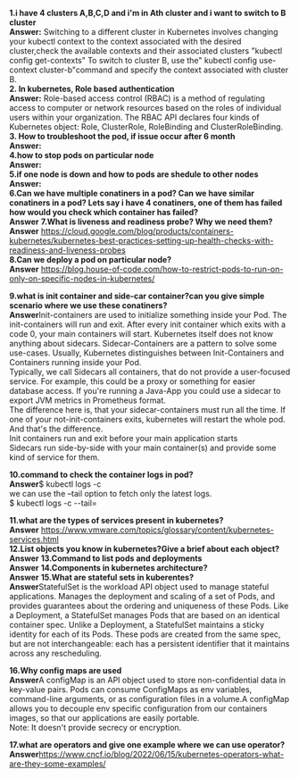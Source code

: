 **1.i have 4 clusters A,B,C,D and i'm in Ath cluster and i want to switch to B cluster  
Answer:**   Switching to a different cluster in Kubernetes involves changing your kubectl context to the context associated with the desired cluster,check the available contexts and their associated clusters "kubectl config get-contexts" To switch to cluster B, use the" kubectl config use-context cluster-b"command and specify the context associated with cluster B.   
**2. In kubernetes, Role based authentication    
Answer:** Role-based access control (RBAC) is a method of regulating access to computer or network resources based on the roles of individual users within your organization.  The RBAC API declares four kinds of Kubernetes object: Role, ClusterRole, RoleBinding and ClusterRoleBinding.   
**3. How to troubleshoot the pod, if issue occur after 6 month    
Answer:**   
**4.how to stop pods on particular node    
Answer:**   
**5.if one node is down and how to pods are shedule to other nodes    
Answer:**   
**6.Can we have multiple conatiners in a pod? Can we have similar conatiners in a pod? Lets say i have 4 conatiners, one of them has failed how would you check which container has failed?   
Answer**
**7.What is liveness and readiness probe? Why we need them?   
Answer** https://cloud.google.com/blog/products/containers-kubernetes/kubernetes-best-practices-setting-up-health-checks-with-readiness-and-liveness-probes   
**8.Can we deploy a pod on particular node?   
Answer** https://blog.house-of-code.com/how-to-restrict-pods-to-run-on-only-on-specific-nodes-in-kubernetes/   

**9.what is init container and side-car container?can you give simple scenario where we use these conatiners?   
Answer**Init-containers are used to initialize something inside your Pod. The init-containers will run and exit. After every init container which exits with a code 0, your main containers will start. 
Kubernetes itself does not know anything about sidecars. Sidecar-Containers are a pattern to solve some use-cases. Usually, Kubernetes distinguishes between Init-Containers and Containers running inside your Pod.   
Typically, we call Sidecars all containers, that do not provide a user-focused service. For example, this could be a proxy or something for easier database access. If you're running a Java-App you could use a sidecar to export JVM metrics in Prometheus format.   
The difference here is, that your sidecar-containers must run all the time. If one of your not-init-containers exits, kubernetes will restart the whole pod.
And that's the difference.   
Init containers run and exit before your main application starts   
Sidecars run side-by-side with your main container(s) and provide some kind of service for them.      

**10.command to check the container logs in pod?   
Answer**$ kubectl logs <pod-name> -c <container-name>   
 we can use the –tail option to fetch only the latest logs.   
 $ kubectl logs <pod-name> -c <container-name> --tail=<number-of-lines>   
 
**11.what are the types of services present in kubernetes?   
Answer** https://www.vmware.com/topics/glossary/content/kubernetes-services.html   
**12.List objects you know in kubernetes?Give a brief about each object?   
Answer**
**13.Command to list pods and deployments   
Answer**
**14.Components in kubernetes architecture?   
Answer**
**15.What are stateful sets in kuberentes?   
Answer**StatefulSet is the workload API object used to manage stateful applications. Manages the deployment and scaling of a set of Pods, and provides guarantees about the ordering and uniqueness of these Pods. 
Like a Deployment, a StatefulSet manages Pods that are based on an identical container spec. Unlike a Deployment, a StatefulSet maintains a sticky identity for each of its Pods. These pods are created from the same spec, but are not interchangeable: each has a persistent identifier that it maintains across any rescheduling. 

**16.Why config maps are used   
Answer**A configMap is an API object used to store non-confidential data in key-value pairs. Pods can consume ConfigMaps as env variables, command-line arguments, or as configuration files in a volume.A configMap allows you to decouple env specific configuration from our containers images, so that our
applications are easily portable.   
Note: It doesn't provide secrecy or encryption.   

**17.what are operators and give one example where we can use operator?   
Answer**https://www.cncf.io/blog/2022/06/15/kubernetes-operators-what-are-they-some-examples/
